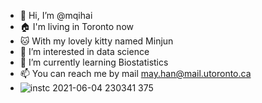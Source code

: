 - 👋 Hi, I’m @mqihai
- 🏠 I'm living in Toronto now
- 🐱 With my lovely kitty named Minjun
- 👀 I’m interested in data science
- 🌱 I’m currently learning Biostatistics
- 📫 You can reach me by mail may.han@mail.utoronto.ca
- ![instc 2021-06-04 230341 375](https://user-images.githubusercontent.com/88597786/129619527-95702dfa-0ac4-45d1-9eb1-9fe7635cc9d3.JPG)


<!---
mqihai/mqihai is a ✨ special ✨ repository because its `README.md` (this file) appears on your GitHub profile.
You can click the Preview link to take a look at your changes.
--->
